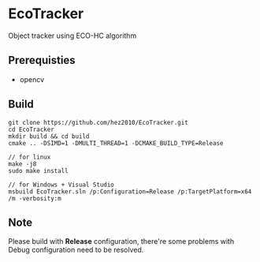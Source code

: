 # EcoTracker
Object tracker using ECO-HC algorithm

## Prerequisties
- opencv

## Build
```
git clone https://github.com/hez2010/EcoTracker.git
cd EcoTracker
mkdir build && cd build
cmake .. -DSIMD=1 -DMULTI_THREAD=1 -DCMAKE_BUILD_TYPE=Release

// for linux
make -j8
sudo make install

// for Windows + Visual Studio
msbuild EcoTracker.sln /p:Configuration=Release /p:TargetPlatform=x64 /m -verbosity:m
```

## Note
Please build with **Release** configuration, there're some problems with Debug configuration need to be resolved.  

